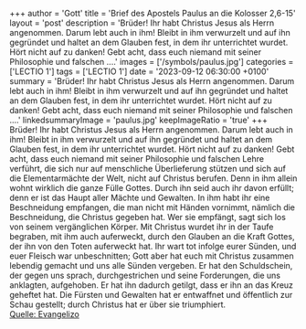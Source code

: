 +++
author = 'Gott'
title = 'Brief des Apostels Paulus an die Kolosser 2,6-15'
layout = 'post'
description = 'Brüder! Ihr habt Christus Jesus als Herrn angenommen. Darum lebt auch in ihm! Bleibt in ihm verwurzelt und auf ihn gegründet und haltet an dem Glauben fest, in dem ihr unterrichtet wurdet. Hört nicht auf zu danken! Gebt acht, dass euch niemand mit seiner Philosophie und falschen ....'
images = ['/symbols/paulus.jpg']
categories = ['LECTIO 1']
tags = ['LECTIO 1']
date = '2023-09-12 06:30:00 +0100'
summary = 'Brüder! Ihr habt Christus Jesus als Herrn angenommen. Darum lebt auch in ihm! Bleibt in ihm verwurzelt und auf ihn gegründet und haltet an dem Glauben fest, in dem ihr unterrichtet wurdet. Hört nicht auf zu danken! Gebt acht, dass euch niemand mit seiner Philosophie und falschen ....'
linkedsummaryImage = 'paulus.jpg'
keepImageRatio = 'true'
+++
Brüder! Ihr habt Christus Jesus als Herrn angenommen. Darum lebt auch in ihm!
Bleibt in ihm verwurzelt und auf ihn gegründet und haltet an dem Glauben fest, in dem ihr unterrichtet wurdet. Hört nicht auf zu danken!
Gebt acht, dass euch niemand mit seiner Philosophie und falschen Lehre verführt, die sich nur auf menschliche Überlieferung stützen und sich auf die Elementarmächte der Welt, nicht auf Christus berufen.<!--more-->
Denn in ihm allein wohnt wirklich die ganze Fülle Gottes.
Durch ihn seid auch ihr davon erfüllt; denn er ist das Haupt aller Mächte und Gewalten.
In ihm habt ihr eine Beschneidung empfangen, die man nicht mit Händen vornimmt, nämlich die Beschneidung, die Christus gegeben hat. Wer sie empfängt, sagt sich los von seinem vergänglichen Körper.
Mit Christus wurdet ihr in der Taufe begraben, mit ihm auch auferweckt, durch den Glauben an die Kraft Gottes, der ihn von den Toten auferweckt hat.
Ihr wart tot infolge eurer Sünden, und euer Fleisch war unbeschnitten; Gott aber hat euch mit Christus zusammen lebendig gemacht und uns alle Sünden vergeben.
Er hat den Schuldschein, der gegen uns sprach, durchgestrichen und seine Forderungen, die uns anklagten, aufgehoben. Er hat ihn dadurch getilgt, dass er ihn an das Kreuz geheftet hat.
Die Fürsten und Gewalten hat er entwaffnet und öffentlich zur Schau gestellt; durch Christus hat er über sie triumphiert.<br> [Quelle: Evangelizo](https://evangeliumtagfuertag.org/DE/gospel)